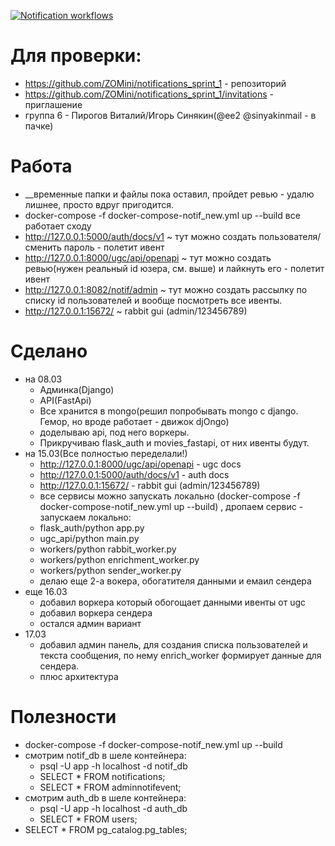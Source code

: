 [![Notification workflows](https://github.com/ZOMini/notifications_sprint_1/actions/workflows/python.yml/badge.svg)](https://github.com/ZOMini/notifications_sprint_1/actions/workflows/python.yml)

# Для проверки:
  - https://github.com/ZOMini/notifications_sprint_1  - репозиторий
  - https://github.com/ZOMini/notifications_sprint_1/invitations - приглашение
  - группа 6 - Пирогов Виталий/Игорь Синякин(@ee2 @sinyakinmail - в пачке) 

# Работа
  - __временные папки и файлы пока оставил, пройдет ревью - удалю лишнее, просто вдруг пригодится.
  - docker-compose -f docker-compose-notif_new.yml up --build    все работает сходу
  - http://127.0.0.1:5000/auth/docs/v1  ~ тут можно создать пользователя/сменить пароль - полетит ивент
  - http://127.0.0.1:8000/ugc/api/openapi ~ тут можно создать ревью(нужен реальный id юзера, см. выше) и лайкнуть его - полетит ивент
  - http://127.0.0.1:8082/notif/admin ~ тут можно создать рассылку по списку id пользователей и вообще посмотреть все ивенты.
  - http://127.0.0.1:15672/ ~ rabbit gui (admin/123456789)

# Сделано
  - на 08.03
    - Админка(Django)
    - API(FastApi)  
    - Все хранится в mongo(решил попробывать mongo c django. Гемор, но вроде работает - движок djOngo)
    - доделываю api, под него воркеры.
    - Прикручиваю flask_auth и movies_fastapi, от них ивенты будут.
  - на 15.03(Все полностью переделали!)
    - http://127.0.0.1:8000/ugc/api/openapi   - ugc docs
    - http://127.0.0.1:5000/auth/docs/v1     - auth docs
    - http://127.0.0.1:15672/    - rabbit gui (admin/123456789)
    - все сервисы можно запускать локально (docker-compose -f docker-compose-notif_new.yml up --build) , дропаем сервис - запускаем локально:
    - flask_auth/python app.py
    - ugc_api/python main.py
    - workers/python rabbit_worker.py
    - workers/python enrichment_worker.py
    - workers/python sender_worker.py
    - делаю еще 2-а вокера, обогатителя данными и емаил сендера
  - еще 16.03
    - добавил воркера который обогощает данными ивенты от ugc
    - добавил воркера сендера
    - остался админ вариант
  - 17.03
    - добавил админ панель, для создания списка пользователей и текста сообщения, по нему enrich_worker формирует данные для сендера.
    - плюс архитектура

# Полезности
  - docker-compose -f docker-compose-notif_new.yml up --build
  - смотрим notif_db в шеле контейнера:
    - psql -U app -h localhost -d notif_db
    - SELECT * FROM notifications;
    - SELECT * FROM adminnotifevent;
  - смотрим auth_db в шеле контейнера:
    - psql -U app -h localhost -d auth_db
    - SELECT * FROM users;
  - SELECT * FROM pg_catalog.pg_tables;